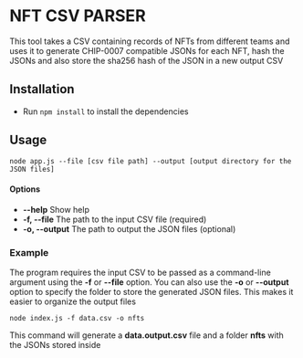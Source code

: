 # NFT CSV PARSER

This tool takes a CSV containing records of NFTs from different teams and uses it to generate CHIP-0007 compatible JSONs for each NFT, hash the JSONs and also store the sha256 hash of the JSON in a new output CSV

## Installation

- Run `npm install` to install the dependencies

## Usage

```shell
node app.js --file [csv file path] --output [output directory for the JSON files]
```

#### Options

- **--help** Show help
- **-f, --file** The path to the input CSV file (required)
- **-o, --output** The path to output the JSON files (optional)

### Example

The program requires the input CSV to be passed as a command-line argument using the **-f** or **--file** option. You can also use the **-o** or **--output** option to specify the folder to store the generated JSON files. This makes it easier to organize the output files

```shell
node index.js -f data.csv -o nfts
```

This command will generate a **data.output.csv** file and a folder **nfts** with the JSONs stored inside
